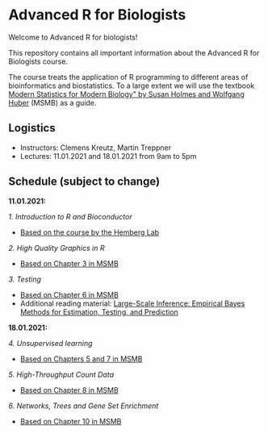 # Advanced R for Biologists

Welcome to Advanced R for biologists!

This repository contains all important information about the Advanced R for Biologists course.

The course treats the application of R programming to different areas of bioinformatics and biostatistics. To a large extent we will use the textbook [Modern Statistics for Modern Biology" by Susan Holmes and Wolfgang Huber](https://web.stanford.edu/class/bios221/book/index.html) (MSMB) as a guide. 

## Logistics  

- Instructors: Clemens Kreutz, Martin Treppner
- Lectures: 11.01.2021 and 18.01.2021 from 9am to 5pm

## Schedule (subject to change) 

**11.01.2021:**

*1. Introduction to R and Bioconductor*

* [Based on the course by the Hemberg Lab](https://scrnaseq-course.cog.sanger.ac.uk/website/introduction-to-rbioconductor.html)

*2. High Quality Graphics in R*

* [Based on Chapter 3 in MSMB](https://web.stanford.edu/class/bios221/book/Chap-Graphics.html)

*3. Testing*

* [Based on Chapter 6 in MSMB](https://web.stanford.edu/class/bios221/book/Chap-Testing.html)
* Additional reading material: [Large-Scale Inference: Empirical Bayes Methods for Estimation, Testing, and Prediction](https://statweb.stanford.edu/~ckirby/brad/LSI/monograph_CUP.pdf)

**18.01.2021:**

*4. Unsupervised learning*

* [Based on Chapters 5 and 7 in MSMB](https://web.stanford.edu/class/bios221/book/Chap-Clustering.html)

*5. High-Throughput Count Data*

* [Based on Chapter 8 in MSMB](https://web.stanford.edu/class/bios221/book/Chap-CountData.html)

*6. Networks, Trees and Gene Set Enrichment*

* [Based on Chapter 10 in MSMB](https://web.stanford.edu/class/bios221/book/Chap-Graphs.html)
